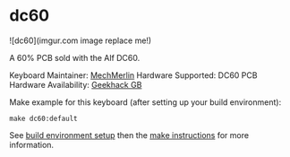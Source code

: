 # dc60

![dc60](imgur.com image replace me!)

A 60% PCB sold with the Alf DC60.

Keyboard Maintainer: [MechMerlin](https://github.com/mechmerlin)
Hardware Supported: DC60 PCB
Hardware Availability: [Geekhack GB](https://geekhack.org/index.php?topic=96616.0)

Make example for this keyboard (after setting up your build environment):

    make dc60:default

See [build environment setup](https://docs.qmk.fm/build_environment_setup.html) then the [make instructions](https://docs.qmk.fm/make_instructions.html) for more information.
